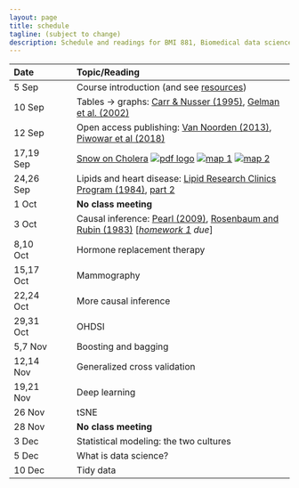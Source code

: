 ```yaml
---
layout: page
title: schedule
tagline: (subject to change)
description: Schedule and readings for BMI 881, Biomedical data science scholarly literature
---
```


| Date    | &nbsp;&nbsp;&nbsp;&nbsp;   | Topic/Reading  |
| :------ | -- | :----- |
| 5 Sep   |    | Course introduction (and see [resources](resources.html))
| 10 Sep  |    | Tables &rarr; graphs: [Carr & Nusser (1995)](http://mason.gmu.edu/~dcarr/lib/v6n3.pdf), [Gelman et al. (2002)](https://doi.org/10.1198/000313002317572790)
| 12 Sep  |    | Open access publishing: [Van Noorden (2013)](https://doi.org/10.1038/495426a), [Piwowar et al (2018)](https://doi.org/10.7717/peerj.4375)
| 17,19 Sep  |    | [Snow on Cholera](http://www.ph.ucla.edu/epi/snow/snowbook.html) [![pdf logo](https://kbroman.org/pages/icons16/pdf-icon.png)](https://bit.ly/snow_cholera) [![map 1](https://kbroman.org/pages/icons16/image-icon.png)](https://upload.wikimedia.org/wikipedia/commons/2/27/Snow-cholera-map-1.jpg) [![map 2](https://kbroman.org/pages/icons16/image-icon.png)](https://marlin-prod.literatumonline.com/cms/attachment/fccea2f1-d01a-4909-bc98-88a891733f63/fx2_lrg.jpg) |
| 24,26 Sep |     | Lipids and heart disease: [Lipid Research Clinics Program (1984)](https://doi.org/10.1001/jama.1984.03340270029025), [part 2](https://doi.org/10.1001/jama.1984.03340270043026) |
| 1 Oct   |    | **No class meeting**
| 3 Oct   |    | Causal inference: [Pearl (2009)](http://doi.org/10.1214/09-SS057), [Rosenbaum and Rubin (1983)](http://doi.org/10.1093/biomet/70.1.41) \[_[homework 1](homework1.html) due_\]
| 8,10 Oct |   | Hormone replacement therapy |
| 15,17 Oct |  | Mammography
| 22,24 Oct |  | More causal inference
| 29,31 Oct |  | OHDSI
| 5,7 Nov   |  | Boosting and bagging
| 12,14 Nov |  | Generalized cross validation |
| 19,21 Nov |  | Deep learning
| 26 Nov    |  | tSNE
| 28 Nov |    | **No class meeting**
| 3 Dec |   | Statistical modeling: the two cultures |
| 5 Dec |   | What is data science? |
| 10 Dec  |   | Tidy data
